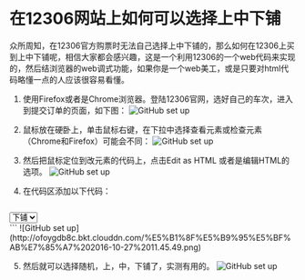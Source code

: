 # 在12306网站上如何可以选择上中下铺

众所周知，在12306官方购票时无法自己选择上中下铺的，那么如何在12306上买到上中下铺呢，相信大家都会感兴趣，这是一个利用12306的一个web代码来实现的，然后结浏览器的web调式功能，如果你是一个web美工，或是只要对html代码略懂一点的人应该很容易看懂。

1. 使用Firefox或者是Chrome浏览器。登陆12306官网，选好自己的车次，进入到提交订单的页面，如下图：
	![GitHub set up](http://ofoygdb8c.bkt.clouddn.com/%E5%B1%8F%E5%B9%95%E5%BF%AB%E7%85%A7%202016-10-27%2011.25.32.png)
	
2. 鼠标放在硬卧上，单击鼠标右键，在下拉中选择查看元素或检查元素（Chrome和Firefox）可能会不同：
	![GitHub set up](http://ofoygdb8c.bkt.clouddn.com/%E5%B1%8F%E5%B9%95%E5%BF%AB%E7%85%A7%202016-10-27%2011.37.25.png)
	
3.  然后把鼠标定位到改元素的代码上，点击Edit as HTML 或者是编辑HTML的选项。
	![GitHub set up](http://ofoygdb8c.bkt.clouddn.com/%E5%B1%8F%E5%B9%95%E5%BF%AB%E7%85%A7%202016-10-27%2011.42.45.png)
	
4. 在代码区添加以下代码：
	```
<select name="passenger_1_seat_detail_select" style="display:block" id="passenger_1_seat_detail_select" onchange="setSeatDetail('1')">
        <option value="0">随机</option> 
        <option value="3">上铺</option>
        <option value="2">中铺</option>
        <option value="1" selected="selected">下铺</option>
</select>
```
![GitHub set up](http://ofoygdb8c.bkt.clouddn.com/%E5%B1%8F%E5%B9%95%E5%BF%AB%E7%85%A7%202016-10-27%2011.45.49.png)

5. 然后就可以选择随机，上，中，下铺了，实测有用的。
	![GitHub set up](http://ofoygdb8c.bkt.clouddn.com/%E5%B1%8F%E5%B9%95%E5%BF%AB%E7%85%A7%202016-10-27%2011.53.09.png)

	


